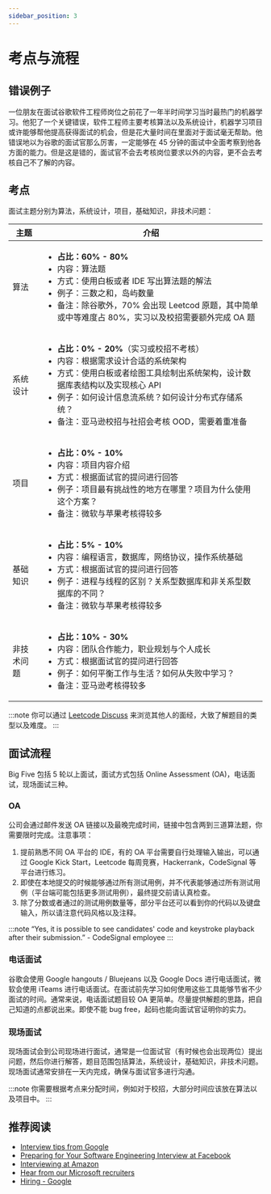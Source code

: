 ```yaml
---
sidebar_position: 3
---
```


# 考点与流程


## 错误例子
一位朋友在面试谷歌软件工程师岗位之前花了一年半时间学习当时最热门的机器学习。他犯了一个关键错误，软件工程师主要考核算法以及系统设计，机器学习项目或许能够帮他提高获得面试的机会，但是花大量时间在里面对于面试毫无帮助。他错误地以为谷歌的面试官那么厉害，一定能够在 45 分钟的面试中全面考察到他各方面的能力。但是这是错的，面试官不会去考核岗位要求以外的内容，更不会去考核自己不了解的内容。

## 考点
面试主题分别为算法，系统设计，项目，基础知识，非技术问题：

| 主题        | 介绍 |
| ----------- | ---- |
| 算法        | <ul><li><b>占比：60% - 80%</b></li><li>内容：算法题</li><li>方式：使用白板或者 IDE 写出算法题的解法</li><li>例子：三数之和，岛屿数量</li><li>备注：除谷歌外，70% 会出现 Leetcod 原题，其中简单或中等难度占 80%，实习以及校招需要额外完成 OA 题</li></ul>|
| 系统设计    | <ul><li><b>占比：0% - 20%</b>（实习或校招不考核）</li><li>内容：根据需求设计合适的系统架构</li><li>方式：使用白板或者绘图工具绘制出系统架构，设计数据库表结构以及实现核心 API</li><li>例子：如何设计信息流系统？如何设计分布式存储系统？</li><li>备注：亚马逊校招与社招会考核 OOD，需要着重准备</li></ul>|
| 项目        | <ul><li><b>占比：0% - 10%</b></li><li>内容：项目内容介绍</li><li>方式：根据面试官的提问进行回答</li><li>例子：项目最有挑战性的地方在哪里？项目为什么使用这个方案？</li><li>备注：微软与苹果考核得较多</li></ul>|
| 基础知识    | <ul><li><b>占比：5% - 10%</b></li><li>内容：编程语言，数据库，网络协议，操作系统基础</li><li>方式：根据面试官的提问进行回答</li><li>例子：进程与线程的区别？关系型数据库和非关系型数据库的不同？</li><li>备注：微软与苹果考核得较多</li></ul>|
| 非技术问题   | <ul><li><b>占比：10% - 30%</b></li><li>内容：团队合作能力，职业规划与个人成长</li><li>方式：根据面试官的提问进行回答</li><li>例子：如何平衡工作与生活？如何从失败中学习？</li><li>备注：亚马逊考核得较多</li></ul>|

:::note
你可以通过 [Leetcode Discuss](https://leetcode.com/discuss/interview-question?currentPage=1&orderBy=hot&query=) 来浏览其他人的面经，大致了解题目的类型以及难度。
:::

## 面试流程
Big Five 包括 5 轮以上面试，面试方式包括 Online Assessment (OA)，电话面试，现场面试三种。

### OA
公司会通过邮件发送 OA 链接以及最晚完成时间，链接中包含两到三道算法题，你需要限时完成。注意事项：

1. 提前熟悉不同 OA 平台的 IDE，有的 OA 平台需要自行处理输入输出，可以通过 Google Kick Start，Leetcode 每周竞赛，Hackerrank，CodeSignal 等平台进行练习。
2. 即使在本地提交的时候能够通过所有测试用例，并不代表能够通过所有测试用例（平台端可能包括更多测试用例），最终提交前请认真检查。
3. 除了分数或者通过的测试用例数量等，部分平台还可以看到你的代码以及键盘输入，所以请注意代码风格以及注释。

:::note
“Yes, it is possible to see candidates' code and keystroke playback after their submission.” - CodeSignal employee
:::

### 电话面试
谷歌会使用 Google hangouts / Bluejeans 以及 Google Docs 进行电话面试，微软会使用 iTeams 进行电话面试。在面试前先学习如何使用这些工具能够节省不少面试的时间。通常来说，电话面试题目较 OA 更简单。尽量提供解题的思路，把自己知道的点都说出来。即使不能 bug free，起码也能向面试官证明你的实力。

### 现场面试
现场面试会到公司现场进行面试，通常是一位面试官（有时候也会出现两位）提出问题，然后你进行解答，题目范围包括算法，系统设计，基础知识，非技术问题。现场面试通常安排在一天内完成，确保与面试官多进行沟通。

:::note
你需要根据考点来分配时间，例如对于校招，大部分时间应该放在算法以及项目中。
:::

## 推荐阅读

- [Interview tips from Google](https://careers.google.com/interview-tips/)
- [Preparing for Your Software Engineering Interview at Facebook](https://www.facebook.com/careers/life/preparing-for-your-software-engineering-interview-at-facebook)
- [Interviewing at Amazon](https://www.amazon.jobs/en/landing_pages/interviewing-at-amazon)
- [Hear from our Microsoft recruiters](https://careers.microsoft.com/u/us/en/interviewtips)
- [Hiring - Google](https://rework.withgoogle.com/subjects/hiring/)
